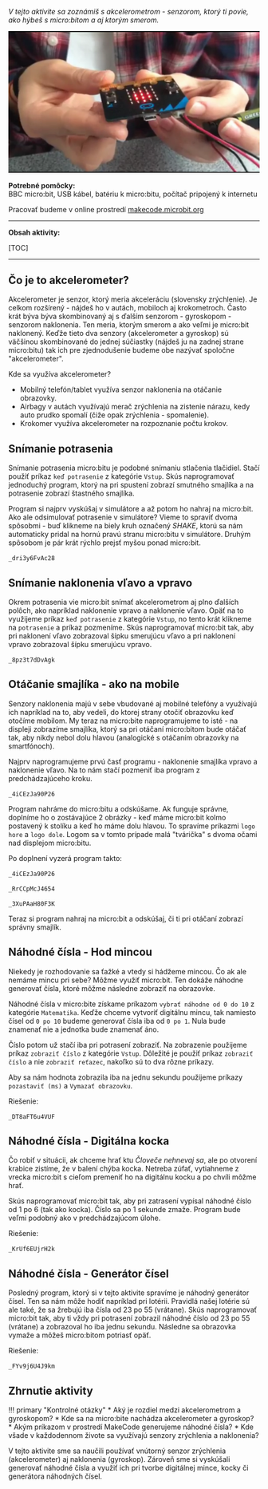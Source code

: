 *V tejto aktivite sa zoznámiš s akcelerometrom - senzorom, ktorý ti povie, ako hýbeš s micro:bitom
a aj ktorým smerom.*

![Obrázok BBC micro:bitu](images/microbit_hands.png)

**Potrebné pomôcky:**  
BBC micro:bit, USB kábel, batériu k micro:bitu, počítač pripojený k internetu

Pracovať budeme v online prostredí [makecode.microbit.org](https://makecode.microbit.org/)

---

**Obsah aktivity:**

[TOC]

---

## Čo je to akcelerometer?

Akcelerometer je senzor, ktorý meria akceleráciu (slovensky zrýchlenie). Je celkom rozšírený - nájdeš ho v autách,
mobiloch aj krokometroch. Často krát býva býva skombinovaný aj s ďalším senzorom - gyroskopom - senzorom naklonenia.
Ten meria, ktorým smerom a ako veľmi je micro:bit naklonený. Keďže tieto dva senzory (akcelerometer a gyroskop)
sú väčšinou skombinované do jednej súčiastky (nájdeš ju na zadnej strane micro:bitu) tak ich pre zjednodušenie
budeme obe nazývať spoločne "akcelerometer".

Kde sa využíva akcelerometer?

*   Mobilný telefón/tablet využíva senzor naklonenia na otáčanie obrazovky.
*   Airbagy v autách využívajú merač zrýchlenia na zistenie nárazu, kedy auto prudko spomalí (čiže opak zrýchlenia - spomalenie).
*   Krokomer využíva akcelerometer na rozpoznanie počtu krokov.

## Snímanie potrasenia 
Snímanie potrasenia micro:bitu je podobné snímaniu stlačenia tlačidiel. Stačí použiť príkaz `keď potrasenie`
z kategórie `Vstup`. Skús naprogramovať jednoduchý program, ktorý na pri spustení zobrazí smutného smajlíka
a na potrasenie zobrazí štastného smajlíka.

Program si najprv vyskúšaj v simulátore a až potom ho nahraj na micro:bit. Ako ale odsimulovať potrasenie v simulátore?
Vieme to spraviť dvoma spôsobmi - buď klikneme na biely kruh označený *SHAKE*, ktorú sa nám automaticky pridal na
hornú pravú stranu micro:bitu v simulátore. Druhým spôsobom je pár krát rýchlo prejsť myšou ponad micro:bit.

```makecode
_dri3y6FvAc28
```


## Snímanie naklonenia vľavo a vpravo
Okrem potrasenia vie micro:bit snímať akcelerometrom aj plno ďalších polôch, ako napríklad naklonenie vpravo
a naklonenie vľavo. Opäť na to využijeme príkaz `keď potrasenie` z kategórie `Vstup`, no tento krát klikneme
na `potrasenie` a príkaz pozmeníme. Skús naprogramovať micro:bit tak, aby pri naklonení vľavo zobrazoval šípku smerujúcu
vľavo a pri naklonení vpravo zobrazoval šípku smerujúcu vpravo.


```makecode
_8pz3t7dDvAgk
```

## Otáčanie smajlíka - ako na mobile
Senzory naklonenia majú v sebe vbudované aj mobilné telefóny a využívajú ich napríklad na to, aby vedeli,
do ktorej strany otočiť obrazovku keď otočíme mobilom. My teraz na micro:bite naprogramujeme to isté - na displeji
zobrazíme smajlíka, ktorý sa pri otáčaní micro:bitom bude otáčať tak, aby nikdy nebol dolu hlavou (analogické s otáčaním
obrazovky na smartfónoch).

Najprv naprogramujeme prvú časť programu - naklonenie smajlíka vpravo a naklonenie vľavo. Na to nám stačí pozmeniť
iba program z predchádzajúceho kroku.

```makecode
_4iCEzJa90P26
```

Program nahráme do micro:bitu a odskúšame. Ak funguje správne, doplníme ho o zostávajúce 2 obrázky - keď máme micro:bit
kolmo postavený k stolíku a keď ho máme dolu hlavou. To spravíme príkazmi `logo hore` a `logo dole`. Logom sa v tomto
prípade malá "tvárička" s dvoma očami nad displejom micro:bitu.

Po doplnení vyzerá program takto:

```makecode-no-link
_4iCEzJa90P26
```
```makecode-no-link
_RrCCpMcJ4654
```
```makecode-link-only
_3XuPAaH80F3K
```

Teraz si program nahraj na micro:bit a odskúšaj, či ti pri otáčaní zobrazí správny smajlík.

## Náhodné čísla - Hod mincou
Niekedy je rozhodovanie sa ťažké a vtedy si hádžeme mincou. Čo ak ale nemáme mincu pri sebe? Môžme využiť micro:bit.
Ten dokáže náhodne generovať čísla, ktoré môžme následne zobraziť na obrazovke.

Náhodné čísla v micro:bite získame príkazom `vybrať náhodne od 0 do 10` z kategórie `Matematika`. Keďže chceme vytvoriť
digitálnu mincu, tak namiesto čísel od `0 po 10` budeme generovať čísla iba od `0 po 1`. Nula bude znamenať nie a 
jednotka bude znamenať áno.

Číslo potom už stačí iba pri potrasení zobraziť. Na zobrazenie použijeme príkaz `zobraziť číslo` z kategórie `Vstup`.
Dôležité je použiť príkaz `zobraziť číslo` a nie `zobraziť reťazec`, nakoľko sú to dva rôzne príkazy.

Aby sa nám hodnota zobrazila iba na jednu sekundu použijeme príkazy `pozastaviť (ms)` a `Vymazať obrazovku`.

Riešenie:



```makecode
_DT8aFT6u4VUF
```


## Náhodné čísla - Digitálna kocka
Čo robiť v situácii, ak chceme hrať ktu *Človeče nehnevaj sa*, ale po otvorení krabice zistíme, že v balení chýba kocka.
Netreba zúfať, vytiahneme z vrecka micro:bit s cieľom premeniť ho na digitálnu kocku a po chvíli môžme hrať.

Skús naprogramovať micro:bit tak, aby pri zatrasení vypísal náhodné číslo od 1 po 6 (tak ako kocka).
Číslo sa po 1 sekunde zmaže. Program bude veľmi podobný ako v predchádzajúcom úlohe.

Riešenie:


```makecode
_KrUf6EUjrH2k
```




## Náhodné čísla - Generátor čísel
Posledný program, ktorý si v tejto aktivite spravíme je náhodný generátor čísel. Ten sa nám môže hodiť napríklad
pri lotérii. Pravidlá našej lotérie sú ale také, že sa žrebujú iba čísla od 23 po 55 (vrátane). Skús naprogramovať
micro:bit tak, aby ti vždy pri potrasení zobrazil náhodné číslo od 23 po 55 (vrátane) a zobrazoval ho iba jednu sekundu.
Následne sa obrazovka vymaže a môžeš micro:bitom potriasť opäť.

Riešenie:

```makecode
_FYv9j6U4J9km
```

## Zhrnutie aktivity

!!! primary "Kontrolné otázky"
    * Aký je rozdiel medzi akcelerometrom a gyroskopom?
    * Kde sa na micro:bite nachádza akcelerometer a gyroskop?
    * Akým príkazom v prostredí MakeCode generujeme náhodné čísla?
    * Kde všade v každodennom živote sa využívajú senzory zrýchlenia a naklonenia?

V tejto aktivite sme sa naučili používať vnútorný senzor zrýchlenia (akcelerometer) aj naklonenia (gyroskop). Zároveň
sme si vyskúšali generovať náhodné čísla a využiť ich pri tvorbe digitálnej mince, kocky či generátora náhodných čísel.